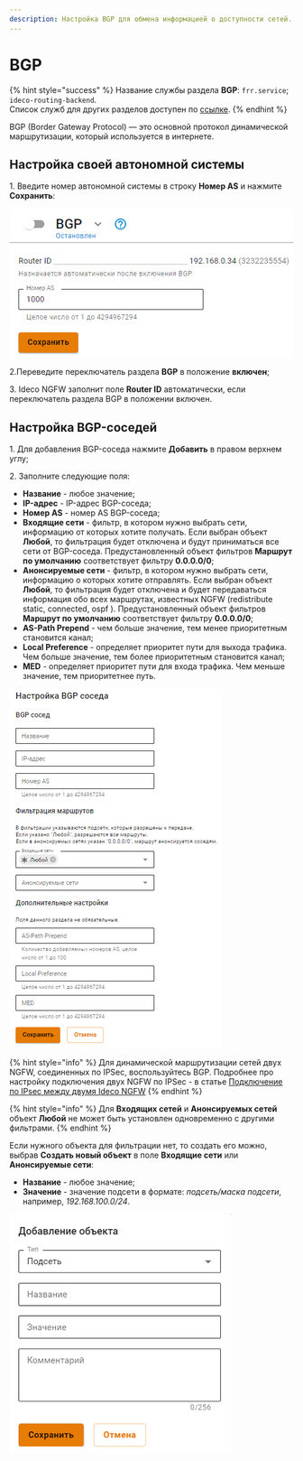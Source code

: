 ```yaml
---
description: Настройка BGP для обмена информацией о доступности сетей.
---
```


# BGP

{% hint style="success" %}
Название службы раздела **BGP**: `frr.service`; `ideco-routing-backend`. \
Список служб для других разделов доступен по [ссылке](../server-management/terminal.md).
{% endhint %}

BGP (Border Gateway Protocol) — это основной протокол динамической маршрутизации, который используется в интернете.

## Настройка своей автономной системы

1\. Введите номер автономной системы в строку **Номер AS** и нажмите **Сохранить**:

![](/.gitbook/assets/bgp.png)

2.Переведите переключатель раздела **BGP** в положение **включен**;

3\. Ideco NGFW заполнит поле **Router ID** автоматически, если переключатель раздела BGP в положении включен.

## Настройка BGP-соседей

1\. Для добавления BGP-соседа нажмите **Добавить** в правом верхнем углу;

2\. Заполните следующие поля:

* **Название** - любое значение;
* **IP-адрес** - IP-адрес BGP-соседа;
* **Номер AS** - номер AS BGP-соседа;
* **Входящие сети** - фильтр, в котором нужно выбрать сети, информацию от которых хотите получать. Если выбран объект **Любой**, то фильтрация будет отключена и будут приниматься все сети от BGP-соседа. Предустановленный объект фильтров **Маршрут по умолчанию** соответствует фильтру **0.0.0.0/0**;
* **Анонсируемые сети** - фильтр, в котором нужно выбрать сети, информацию о которых хотите отправлять. Если выбран объект **Любой**, то фильтрация будет отключена и будет передаваться информация обо всех маршрутах, известных NGFW (redistribute static, connected, ospf ). Предустановленный объект фильтров **Маршрут по умолчанию** соответствует фильтру **0.0.0.0/0**;
* **AS-Path Prepend** - чем больше значение, тем менее приоритетным становится канал;
* **Local Preference** - определяет приоритет пути для выхода трафика. Чем больше значение, тем более приоритетным становится канал;
* **MED** - определяет приоритет пути для входа трафика. Чем меньше значение, тем приоритетнее путь.

![](/.gitbook/assets/bgp1.png)

{% hint style="info" %}
Для динамической маршрутизации сетей двух NGFW, соединенных по IPSec, воспользуйтесь BGP. Подробнее про настройку подключения двух NGFW по IPSec - в статье [Подключение по IPsec между двумя Ideco NGFW](/settings/services/ipsec/site-to-site/ipsec-utm-to-utm-tunnel.md)
{% endhint %}

{% hint style="info" %}
Для **Входящих сетей** и **Анонсируемых сетей** объект **Любой** не может быть установлен одновременно с другими фильтрами.
{% endhint %}

Если нужного объекта для фильтрации нет, то создать его можно, выбрав **Создать новый объект** в поле **Входящие сети** или **Анонсируемые сети**:

* **Название** - любое значение;
* **Значение** - значение подсети в формате: _подсеть/маска подсети_, например, _192.168.100.0/24_.

![](/.gitbook/assets/bgp2.png)
